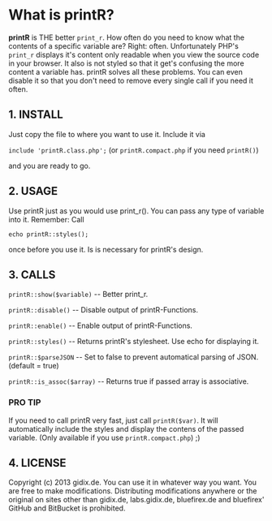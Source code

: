 # What is printR?

**printR** is THE better `print_r`. How often do you need to know what the contents of a specific variable are? Right: often.
Unfortunately PHP's `print_r` displays it's content only readable when you view the source code in your browser. It also is
not styled so that it get's confusing the more content a variable has. printR solves all these problems. You can even
disable it so that you don't need to remove every single call if you need it often.

## 1. INSTALL

Just copy the file to where you want to use it. Include it via

`include 'printR.class.php';` (or `printR.compact.php` if you need `printR()`)

and you are ready to go.


## 2. USAGE

Use printR just as you would use print_r(). You can pass any type of variable into it. Remember: Call
	
`echo printR::styles();`

once before you use it. Is is necessary for printR's design.


## 3. CALLS

`printR::show($variable)`
-- Better print_r.

`printR::disable()`
-- Disable output of printR-Functions.

`printR::enable()`
-- Enable output of printR-Functions.

`printR::styles()`
-- Returns printR's stylesheet. Use echo for displaying it.

`printR::$parseJSON`
-- Set to false to prevent automatical parsing of JSON. (default = true)

`printR::is_assoc($array)`
-- Returns true if passed array is associative.

### PRO TIP

If you need to call printR very fast, just call `printR($var)`. It will automatically include the styles and display
the contens of the passed variable. (Only available if you use `printR.compact.php`) ;)


## 4. LICENSE

Copyright (c) 2013 gidix.de. You can use it in whatever way you want. You are free to make modifications. Distributing
modifications anywhere or the original on sites other than gidix.de, labs.gidix.de, bluefirex.de and
bluefirex' GitHub and BitBucket is prohibited.